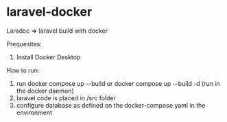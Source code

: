 # laravel-docker

Laradoc => laravel build with docker 

Prequesites: 
1. Install Docker Desktop

How to run: 
1. run docker compose up --build or docker compose up --build -d (run in the docker daemon)
2. laravel code is placed in /src folder 
3. configure database as defined on the docker-compose.yaml in the environment


